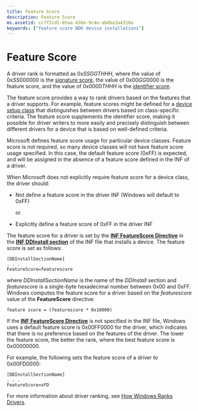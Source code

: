 ```yaml
---
title: Feature Score
description: Feature Score
ms.assetid: cc7f2cd1-85aa-43be-9c4e-abdba3a4310a
keywords: ["feature score WDK device installations"]
---
```


# Feature Score


A driver rank is formatted as 0x*SSGGTHHH*, where the value of 0x*SS*000000 is the [signature score](signature-score--windows-vista-and-later-.md), the value of 0x00*GG*0000 is the feature score, and the value of 0x0000*THHH* is the [identifier score](identifier-score--windows-vista-and-later-.md).

The feature score provides a way to rank drivers based on the features that a driver supports. For example, feature scores might be defined for a [device setup class](device-setup-classes.md) that distinguishes between drivers based on class-specific criteria. The feature score supplements the identifier score, making it possible for driver writers to more easily and precisely distinguish between different drivers for a device that is based on well-defined criteria.

Microsoft defines feature score usage for particular device classes. Feature score is not required, so many device classes will not have feature score usage specified. In this case, the default feature score (0xFF) is expected, and will be assigned in the absence of a feature score defined in the INF of a driver.

When Microsoft does not explicitly require feature score for a device class, the driver should:

-   Not define a feature score in the driver INF (Windows will default to 0xFF)

    or

-   Explicitly define a feature score of 0xFF in the driver INF

The feature score for a driver is set by the [**INF FeatureScore Directive**](inf-featurescore-directive.md) in the [**INF DDInstall section**](inf-ddinstall-section.md) of the INF file that installs a device. The feature score is set as follows:

```
[DDInstallSectionName]
. . .
FeatureScore=featurescore
```

where *DDInstallSectionName* is the name of the *DDInstall* section and *featurescore* is a single-byte hexadecimal number between 0x00 and 0xFF. Windows computes the feature score for a driver based on the *featurescore* value of the **FeatureScore** directive:

```
feature score = (featurescore * 0x10000)
```

If the [**INF FeatureScore Directive**](inf-featurescore-directive.md) is not specified in the INF file, Windows uses a default feature score is 0x00FF0000 for the driver, which indicates that there is no preference based on the features of the driver. The lower the feature score, the better the rank, where the best feature score is 0x00000000.

For example, the following sets the feature score of a driver to 0x00FD0000:

```
[DDInstallSectionName]
. . .
FeatureScore=xFD
```

For more information about driver ranking, see [How Windows Ranks Drivers](how-setup-ranks-drivers--windows-vista-and-later-.md).

 

 






